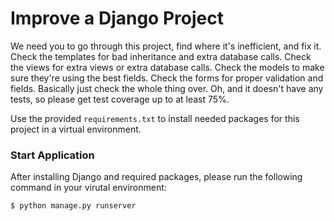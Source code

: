 # Improve a Django Project
We need you to go through this project, find where it's inefficient, and fix it. Check the templates for bad inheritance and extra database calls. Check the views for extra views or extra database calls. Check the models to make sure they're using the best fields. Check the forms for proper validation and fields. Basically just check the whole thing over. Oh, and it doesn't have any tests, so please get test coverage up to at least 75%.

Use the provided `requirements.txt` to install needed packages for this project in a virtual environment.

### Start Application
After installing Django and required packages, please run the following command in your virutal environment:

```bash
$ python manage.py runserver
```
